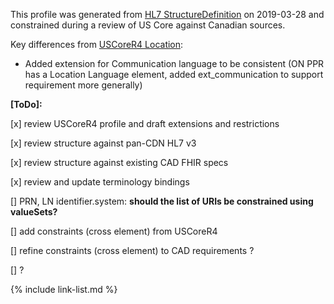 <!--- Text entered into this file will appear at the top of the profiles page before the Formal Views of the profile content. -->

This profile was generated from [HL7 StructureDefinition](https://www.hl7.org/fhir/location.profile.json) on 2019-03-28 and constrained during a review of US Core against Canadian sources.

Key differences from [USCoreR4 Location](https://build.fhir.org/ig/HL7/US-Core-R4/StructureDefinition-us-core-location.html):
- Added extension for Communication language to be consistent (ON PPR has a Location Language element, added ext_communication to support requirement more generally)

**[ToDo]:**

[x] review USCoreR4 profile and draft extensions and restrictions

[x] review structure against pan-CDN HL7 v3

[x] review structure against existing CAD FHIR specs

[x] review and update terminology bindings

[] PRN, LN identifier.system: **should the list of URIs be constrained using valueSets?**

[] add constraints (cross element) from USCoreR4

[] refine constraints (cross element) to CAD requirements ?

[] ?

{% include link-list.md %}
